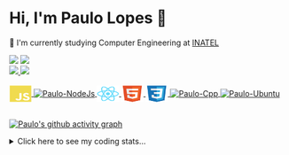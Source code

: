 <div>
  <h1> Hi, I'm Paulo Lopes 👋 </h1>
  <p>🔭 I'm currently studying Computer Engineering at <a href="https://inatel.br/home/" target="_blank">INATEL</a>
  
  </p>
  <div align="left"> 
  <a href="https://www.instagram.com/paulotc1999/" target="_blank"><img src="https://img.shields.io/badge/-Instagram-%23E4405F?style=for-the-badge&logo=instagram&logoColor=white" target="_blank"></a>
  <a href="https://www.linkedin.com/in/paulotc1999/" target="_blank"><img src="https://img.shields.io/badge/-LinkedIn-%230077B5?style=for-the-badge&logo=linkedin&logoColor=white" target="_blank"></a> 
</div>
  
</div>
<div align="left">
  <a href="https://github.com/paulotc1999">
  <img height="180em" src="https://github-readme-stats.vercel.app/api?username=paulotc1999&show_icons=true&theme=dark&include_all_commits=true&count_private=true&hide_rank=true"/>
  <img height="180em" src="https://github-readme-stats.vercel.app/api/top-langs/?username=paulotc1999&layout=compact&langs_count=9&theme=dark"/>
</div>
  
 <div style="display: inline_block"><br>
  <img align="center" alt="Paulo-Js" height="30" width="40" src="https://raw.githubusercontent.com/devicons/devicon/master/icons/javascript/javascript-plain.svg">
  <img align="center" alt="Paulo-NodeJs" height="30" width="40" src="https://cdn.jsdelivr.net/gh/devicons/devicon/icons/nodejs/nodejs-plain.svg">
  <img align="center" alt="Paulo-React" height="30" width="40" src="https://raw.githubusercontent.com/devicons/devicon/master/icons/react/react-original.svg">
  <img align="center" alt="Paulo-HTML" height="30" width="40" src="https://raw.githubusercontent.com/devicons/devicon/master/icons/html5/html5-original.svg">
  <img align="center" alt="Paulo-CSS" height="30" width="40" src="https://raw.githubusercontent.com/devicons/devicon/master/icons/css3/css3-original.svg">
  <img align="center" alt="Paulo-Cpp" height="30" width="40" src="https://cdn.jsdelivr.net/gh/devicons/devicon/icons/cplusplus/cplusplus-original.svg">
  <img align="center" alt="Paulo-Ubuntu" height="30" width="40" src="https://cdn.jsdelivr.net/gh/devicons/devicon/icons/ubuntu/ubuntu-plain.svg">
  
</div>
</a>

</br>

[![Paulo's github activity graph](https://activity-graph.herokuapp.com/graph?username=paulotc1999&theme=chartreuse-dark)](https://github.com/ashutosh00710/github-readme-activity-graph)


<div>
<details>
      <summary>Click here to see my coding stats...</summary>
      
<!--START_SECTION:waka-->
![Code Time](http://img.shields.io/badge/Code%20Time-28%20hrs%205%20mins-blue)

![Profile Views](http://img.shields.io/badge/Profile%20Views-15-blue)

![Lines of code](https://img.shields.io/badge/From%20Hello%20World%20I%27ve%20Written-492%20Thousand%20lines%20of%20code-blue)

**I'm an Early 🐤** 

```text
🌞 Morning    92 commits     ███████████░░░░░░░░░░░░░░   44.23% 
🌆 Daytime    55 commits     ██████░░░░░░░░░░░░░░░░░░░   26.44% 
🌃 Evening    60 commits     ███████░░░░░░░░░░░░░░░░░░   28.85% 
🌙 Night      1 commits      ░░░░░░░░░░░░░░░░░░░░░░░░░   0.48%

```
📅 **I'm Most Productive on Sunday** 

```text
Monday       26 commits     ███░░░░░░░░░░░░░░░░░░░░░░   12.5% 
Tuesday      34 commits     ████░░░░░░░░░░░░░░░░░░░░░   16.35% 
Wednesday    21 commits     ██░░░░░░░░░░░░░░░░░░░░░░░   10.1% 
Thursday     31 commits     ███░░░░░░░░░░░░░░░░░░░░░░   14.9% 
Friday       37 commits     ████░░░░░░░░░░░░░░░░░░░░░   17.79% 
Saturday     20 commits     ██░░░░░░░░░░░░░░░░░░░░░░░   9.62% 
Sunday       39 commits     ████░░░░░░░░░░░░░░░░░░░░░   18.75%

```


📊 **This Week I Spent My Time On** 

```text
⌚︎ Time Zone: America/Sao_Paulo

💬 Programming Languages: 
Docker                   33 mins             ████████░░░░░░░░░░░░░░░░░   35.0% 
JavaScript               33 mins             ████████░░░░░░░░░░░░░░░░░   34.36% 
YAML                     10 mins             ██░░░░░░░░░░░░░░░░░░░░░░░   10.86% 
Markdown                 8 mins              ██░░░░░░░░░░░░░░░░░░░░░░░   8.62% 
Git Config               6 mins              █░░░░░░░░░░░░░░░░░░░░░░░░   7.2%

🔥 Editors: 
VS Code                  1 hr 36 mins        █████████████████████████   100.0%

💻 Operating System: 
Linux                    1 hr 36 mins        █████████████████████████   99.93% 
Windows                  0 secs              ░░░░░░░░░░░░░░░░░░░░░░░░░   0.07%

```


 Last Updated on 05/02/2022 12:21:19 UTC
<!--END_SECTION:waka-->


